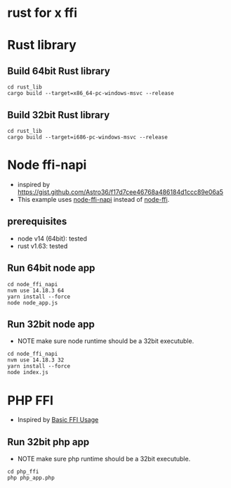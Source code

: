 # rust for x ffi

# Rust library

## Build 64bit Rust library
```
cd rust_lib
cargo build --target=x86_64-pc-windows-msvc --release
```

## Build 32bit Rust library
```
cd rust_lib
cargo build --target=i686-pc-windows-msvc --release
```

# Node ffi-napi
- inspired by https://gist.github.com/Astro36/f17d7cee46768a486184d1ccc89e06a5
- This example uses [node-ffi-napi](https://www.npmjs.com/package/ffi-napi) instead of [node-ffi](https://www.npmjs.com/package/ffi).

## prerequisites
- node v14 (64bit): tested
- rust v1.63: tested

## Run 64bit node app
```
cd node_ffi_napi
nvm use 14.18.3 64
yarn install --force
node node_app.js
```

## Run 32bit node app
- NOTE make sure node runtime should be a 32bit executuble.
```
cd node_ffi_napi
nvm use 14.18.3 32
yarn install --force
node index.js
```

# PHP FFI
- Inspired by [Basic FFI Usage](https://www.php.net/manual/en/ffi.examples-basic.php)

## Run 32bit php app
- NOTE make sure php runtime should be a 32bit executuble.
```
cd php_ffi
php php_app.php
```
